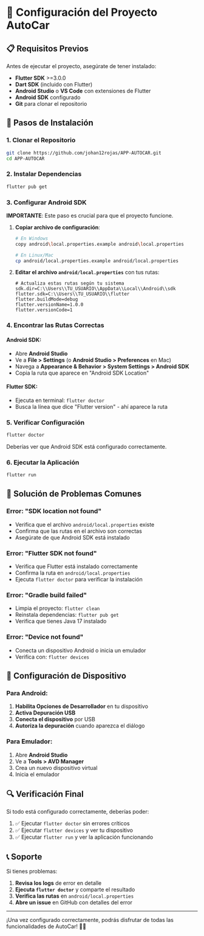 # 🔧 Configuración del Proyecto AutoCar

## 📋 Requisitos Previos

Antes de ejecutar el proyecto, asegúrate de tener instalado:

- **Flutter SDK** >=3.0.0
- **Dart SDK** (incluido con Flutter)
- **Android Studio** o **VS Code** con extensiones de Flutter
- **Android SDK** configurado
- **Git** para clonar el repositorio

## 🚀 Pasos de Instalación

### 1. Clonar el Repositorio
```bash
git clone https://github.com/johan12rojas/APP-AUTOCAR.git
cd APP-AUTOCAR
```

### 2. Instalar Dependencias
```bash
flutter pub get
```

### 3. Configurar Android SDK
**IMPORTANTE**: Este paso es crucial para que el proyecto funcione.

1. **Copiar archivo de configuración**:
   ```bash
   # En Windows
   copy android\local.properties.example android\local.properties
   
   # En Linux/Mac
   cp android/local.properties.example android/local.properties
   ```

2. **Editar el archivo `android/local.properties`** con tus rutas:
   ```properties
   # Actualiza estas rutas según tu sistema
   sdk.dir=C:\\Users\\TU_USUARIO\\AppData\\Local\\Android\\sdk
   flutter.sdk=C:\\Users\\TU_USUARIO\\flutter
   flutter.buildMode=debug
   flutter.versionName=1.0.0
   flutter.versionCode=1
   ```

### 4. Encontrar las Rutas Correctas

#### Android SDK:
- Abre **Android Studio**
- Ve a **File > Settings** (o **Android Studio > Preferences** en Mac)
- Navega a **Appearance & Behavior > System Settings > Android SDK**
- Copia la ruta que aparece en "Android SDK Location"

#### Flutter SDK:
- Ejecuta en terminal: `flutter doctor`
- Busca la línea que dice "Flutter version" - ahí aparece la ruta

### 5. Verificar Configuración
```bash
flutter doctor
```

Deberías ver que Android SDK está configurado correctamente.

### 6. Ejecutar la Aplicación
```bash
flutter run
```

## 🐛 Solución de Problemas Comunes

### Error: "SDK location not found"
- Verifica que el archivo `android/local.properties` existe
- Confirma que las rutas en el archivo son correctas
- Asegúrate de que Android SDK está instalado

### Error: "Flutter SDK not found"
- Verifica que Flutter está instalado correctamente
- Confirma la ruta en `android/local.properties`
- Ejecuta `flutter doctor` para verificar la instalación

### Error: "Gradle build failed"
- Limpia el proyecto: `flutter clean`
- Reinstala dependencias: `flutter pub get`
- Verifica que tienes Java 17 instalado

### Error: "Device not found"
- Conecta un dispositivo Android o inicia un emulador
- Verifica con: `flutter devices`

## 📱 Configuración de Dispositivo

### Para Android:
1. **Habilita Opciones de Desarrollador** en tu dispositivo
2. **Activa Depuración USB**
3. **Conecta el dispositivo** por USB
4. **Autoriza la depuración** cuando aparezca el diálogo

### Para Emulador:
1. Abre **Android Studio**
2. Ve a **Tools > AVD Manager**
3. Crea un nuevo dispositivo virtual
4. Inicia el emulador

## 🔍 Verificación Final

Si todo está configurado correctamente, deberías poder:

1. ✅ Ejecutar `flutter doctor` sin errores críticos
2. ✅ Ejecutar `flutter devices` y ver tu dispositivo
3. ✅ Ejecutar `flutter run` y ver la aplicación funcionando

## 📞 Soporte

Si tienes problemas:

1. **Revisa los logs** de error en detalle
2. **Ejecuta `flutter doctor`** y comparte el resultado
3. **Verifica las rutas** en `android/local.properties`
4. **Abre un issue** en GitHub con detalles del error

---

¡Una vez configurado correctamente, podrás disfrutar de todas las funcionalidades de AutoCar! 🚗✨

